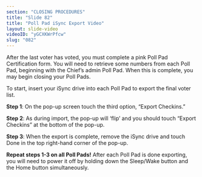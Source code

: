 ```yaml
---
section: "CLOSING PROCEDURES"
title: "Slide 82"
title: "Poll Pad iSync Export Video"
layout: slide-video
videoID: "yGCXKWrPfcw"
slug: "082"
---
```


After the last voter has voted, you must complete a pink Poll Pad Certification form. You will need to retrieve some numbers from each Poll Pad, beginning with the Chief’s admin Poll Pad. When this is complete, you may begin closing your Poll Pads.

To start, insert your iSync drive into each Poll Pad to export the final voter list. 

**Step 1**: On the pop-up screen touch the third option, “Export Checkins.”

**Step 2**: As during import, the pop-up will ‘flip’ and you should touch “Export Checkins” at the bottom of the pop-up.

**Step 3**: When the export is complete, remove the iSync drive and touch Done in the top right-hand corner of the pop-up.

**Repeat steps 1-3 on all Poll Pads!** After each Poll Pad is done exporting, you will need to power it off by holding down the Sleep/Wake button and the Home button simultaneously.
